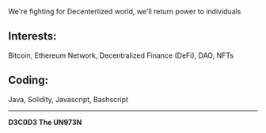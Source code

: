 
We're fighting for Decenterlized world, we'll return power to individuals


## Interests:  
Bitcoin, Ethereum Network, Decentralized Finance (DeFi), DAO, NFTs  

## Coding:  
Java, Solidity, Javascript, Bashscript

---

**D3C0D3 The UN973N**
